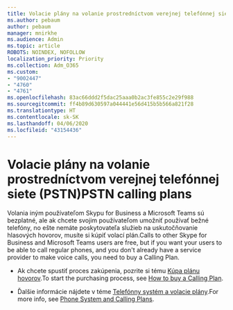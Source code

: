 ```yaml
---
title: Volacie plány na volanie prostredníctvom verejnej telefónnej siete (PSTN)
ms.author: pebaum
author: pebaum
manager: mnirkhe
ms.audience: Admin
ms.topic: article
ROBOTS: NOINDEX, NOFOLLOW
localization_priority: Priority
ms.collection: Adm_O365
ms.custom:
- "9002447"
- "4760"
- "4761"
ms.openlocfilehash: 83ac66ddd2f5dac25aaa0b2ac3fe855c2e29f988
ms.sourcegitcommit: ff4b89d630597a044441e56d415b5b566a821f28
ms.translationtype: HT
ms.contentlocale: sk-SK
ms.lasthandoff: 04/06/2020
ms.locfileid: "43154436"
---
```

# <a name="pstn-calling-plans"></a><span data-ttu-id="fb726-102">Volacie plány na volanie prostredníctvom verejnej telefónnej siete (PSTN)</span><span class="sxs-lookup"><span data-stu-id="fb726-102">PSTN calling plans</span></span>

<span data-ttu-id="fb726-103">Volania iným používateľom Skypu for Business a Microsoft Teams sú bezplatné, ale ak chcete svojim používateľom umožniť používať bežné telefóny, no ešte nemáte poskytovateľa služieb na uskutočňovanie hlasových hovorov, musíte si kúpiť volací plán.</span><span class="sxs-lookup"><span data-stu-id="fb726-103">Calls to other Skype for Business and Microsoft Teams users are free, but if you want your users to be able to call regular phones, and you don't already have a service provider to make voice calls, you need to buy a Calling Plan.</span></span> 

- <span data-ttu-id="fb726-104">Ak chcete spustiť proces zakúpenia, pozrite si tému [Kúpa plánu hovorov](https://docs.microsoft.com/MicrosoftTeams/calling-plans-for-office-365).</span><span class="sxs-lookup"><span data-stu-id="fb726-104">To start the purchasing process, see [How to buy a Calling Plan](https://docs.microsoft.com/MicrosoftTeams/calling-plans-for-office-365).</span></span> 

- <span data-ttu-id="fb726-105">Ďalšie informácie nájdete v téme [Telefónny systém a volacie plány](https://docs.microsoft.com/MicrosoftTeams/calling-plan-landing-page).</span><span class="sxs-lookup"><span data-stu-id="fb726-105">For more info, see [Phone System and Calling Plans](https://docs.microsoft.com/MicrosoftTeams/calling-plan-landing-page).</span></span> 
